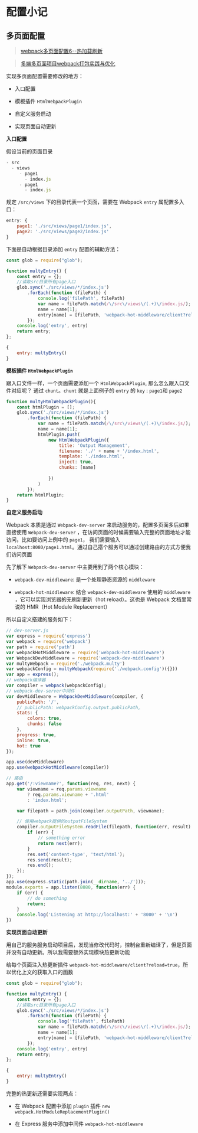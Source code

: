 # 配置小记

## 多页面配置

> [webpack多页面配置6--热加载刷新](https://godbasin.github.io/2017/08/19/webpack-multi-project-6-hot-reload/)

> [多端多页面项目webpack打包实践与优化](https://imweb.io/topic/5d1091abf7b5692b080f25a4)

实现多页面配置需要修改的地方：

- 入口配置

- 模板插件 `HtmlWebpackPlugin`

- 自定义服务启动

- 实现页面自动更新

**入口配置**

假设当前的页面目录

```js
- src
  - views
     - page1
       - index.js
     - page1
       - index.js
```

规定 `/src/views` 下的目录代表一个页面，需要在 Webpack `entry` 属配置多入口：

```js
entry: {
    page1: './src/views/page1/index.js',
    page2: './src/views/page2/index.js'
}
```

下面是自动根据目录添加 `entry` 配置的辅助方法：

```js
const glob = require("glob");

function multyEntry() {
    const entry = {};
    //读取src目录所有page入口
    glob.sync('./src/views/*/index.js')
        .forEach(function (filePath) {
            console.log('filePath', filePath)
            var name = filePath.match(/\/src\/views\/(.+)\/index.js/);
            name = name[1];
            entry[name] = [filePath, 'webpack-hot-middleware/client?reload=true'];
        });
    console.log('entry', entry)
    return entry;
};

{
    entry: multyEntry()
}
```

**模板插件 `HtmlWebpackPlugin`**

跟入口文件一样，一个页面需要添加一个 `HtmlWebpackPlugin`, 那么怎么跟入口文件对应呢？ 通过 `chunt`。`chunt` 就是上面例子的 `entry` 的 `key` : `page1`和 `page2`

```js
function multyHtmlWebpackPlugin(){
    const htmlPlugin = [];
    glob.sync('./src/views/*/index.js')
        .forEach(function (filePath) {
            var name = filePath.match(/\/src\/views\/(.+)\/index.js/);
            name = name[1];
            htmlPlugin.push(
                new HtmlWebpackPlugin({
                    title: 'Output Management',
                    filename: './' + name + '/index.html',
                    template: './index.html',
                    inject: true,
                    chunks: [name]
                    
                })
            )
        });
    return htmlPlugin;
}
```

**自定义服务启动**

Webpack 本质是通过 `Webpack-dev-server` 来启动服务的，配置多页面多后如果直接使用 `Webpack-dev-server` ，在访问页面的时候需要输入完整的页面地址才能访问，比如要访问上例中的 `page1`， 我们需要输入 `localhost:8080/page1.html`。通过自己搭个服务可以通过创建路由的方式方便我们访问页面

先了解下 `Webpack-dev-server` 中主要用到了两个核心模块：

- `webpack-dev-middleware`: 是一个处理静态资源的 `middleware`

- `webpack-hot-middleware`: 结合 `webpack-dev-middleware` 使用的 `middleware` ，它可以实现浏览器的无刷新更新（hot reload）。这也是 Webpack 文档里常说的 HMR（Hot Module Replacement）

所以自定义搭建的服务如下：

```js
// dev-server.js
var express = require('express')
var webpack = require('webpack')
var path = require('path')
var webpackHotMiddleware = require('webpack-hot-middleware')
var WebpackDevMiddleware = require('webpack-dev-middleware')
var multyWebpack = require('./webpack.multy')
var webpackConfig = multyWebpack(require('./webpack.config')({}))
var app = express();
// webpack编译器
var compiler = webpack(webpackConfig);
// webpack-dev-server中间件
var devMiddleware = WebpackDevMiddleware(compiler, {
    publicPath: '/',
    // publicPath: webpackConfig.output.publicPath,
    stats: {
        colors: true,
        chunks: false
    },
    progress: true,
    inline: true,
    hot: true
});

app.use(devMiddleware)
app.use(webpackHotMiddleware(compiler))

// 路由
app.get('/:viewname?', function(req, res, next) {
    var viewname = req.params.viewname 
        ? req.params.viewname + '.html' 
        : 'index.html';

    var filepath = path.join(compiler.outputPath, viewname);

    // 使用webpack提供的outputFileSystem
    compiler.outputFileSystem.readFile(filepath, function(err, result) {
        if (err) {
            // something error
            return next(err);
        }
        res.set('content-type', 'text/html');
        res.send(result);
        res.end();
    });
});
app.use(express.static(path.join(__dirname, '../')));
module.exports = app.listen(8080, function(err) {
    if (err) {
        // do something
        return;
    }
    console.log('Listening at http://localhost:' + '8000' + '\n')
})
```

**实现页面自动更新**

用自己的服务服务启动项目后，发现当修改代码时，控制台重新编译了，但是页面并没有自动更新。所以我需要额外实现模块热更新功能 

给每个页面注入热更新插件 `webpack-hot-middleware/client?reload=true`，所以优化上文的获取入口的函数

```js
const glob = require("glob");

function multyEntry() {
    const entry = {};
    //读取src目录所有page入口
    glob.sync('./src/views/*/index.js')
        .forEach(function (filePath) {
            console.log('filePath', filePath)
            var name = filePath.match(/\/src\/views\/(.+)\/index.js/);
            name = name[1];
            entry[name] = [filePath, 'webpack-hot-middleware/client?reload=true'];
        });
    console.log('entry', entry)
    return entry;
};

{
    entry: multyEntry()
}
```

完整的热更新还需要实现两点：

- 在 Webpack 配置中添加 `plugin` 插件 `new webpack.HotModuleReplacementPlugin()`

- 在 Express 服务中添加中间件 `webpack-hot-middleware`


